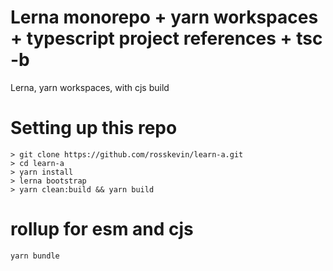 # Lerna monorepo + yarn workspaces + typescript project references + tsc -b

Lerna, yarn workspaces, with cjs build

# Setting up this repo

```
> git clone https://github.com/rosskevin/learn-a.git
> cd learn-a
> yarn install
> lerna bootstrap
> yarn clean:build && yarn build
```

# rollup for esm and cjs

`yarn bundle`
